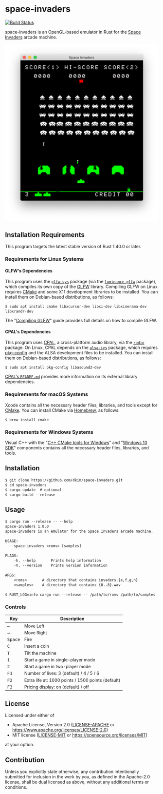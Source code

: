 # space-invaders

[![Build Status](https://github.com/dkim/space-invaders/workflows/build/badge.svg)](https://github.com/dkim/space-invaders/actions?query=workflow%3Abuild)

space-invaders is an OpenGL-based emulator in Rust for the [Space Invaders]
arcade machine.

[Space Invaders]: https://en.wikipedia.org/wiki/Space_Invaders

![A Screenshot of space-invaders](screenshot.png "A Screenshot of space-invaders")

## Installation Requirements

This program targets the latest stable version of Rust 1.40.0 or later.

### Requirements for Linux Systems

#### GLFW's Dependencies

This program uses the [`glfw-sys`] package (via the [`luminance-glfw`]
package), which compiles its own copy of the [GLFW] library. Compiling GLFW on
Linux requires [CMake] and some X11 development libraries to be installed. You
can install them on Debian-based distributions, as follows:

```console
$ sudo apt install cmake libxcursor-dev libxi-dev libxinerama-dev libxrandr-dev
```

The "[Compiling GLFW]" guide provides full details on how to compile GLFW.

[`glfw-sys`]: https://crates.io/crates/glfw-sys
[`luminance-glfw`]: https://crates.io/crates/luminance-glfw
[GLFW]: https://www.glfw.org
[CMake]: https://cmake.org
[Compiling GLFW]: https://www.glfw.org/docs/latest/compile.html

#### CPAL's Dependencies

This program uses [CPAL], a cross-platform audio library, via the [`rodio`]
package. On Linux, CPAL depends on the [`alsa-sys`] package, which requires
[pkg-config] and the ALSA development files to be installed. You can install
them on Debian-based distributions, as follows:

```console
$ sudo apt install pkg-config libasound2-dev
```

[CPAL's `README.md`] provides more information on its external library
dependencies.

[CPAL]: https://crates.io/crates/cpal
[`rodio`]: https://crates.io/crates/rodio
[`alsa-sys`]: https://crates.io/crates/alsa-sys
[pkg-config]: https://www.freedesktop.org/wiki/Software/pkg-config/
[CPAL's `README.md`]: https://github.com/RustAudio/cpal/blob/master/README.md

### Requirements for macOS Systems

Xcode contains all the necessary header files, libraries, and tools except for
[CMake]. You can install CMake via [Homebrew], as follows:

```console
$ brew install cmake
```

[Homebrew]: https://brew.sh

### Requirements for Windows Systems

Visual C++ with the "[C++ CMake tools for Windows]" and "[Windows 10 SDK]"
components contains all the necessary header files, libraries, and tools.

[C++ CMake tools for Windows]: https://docs.microsoft.com/en-us/cpp/build/cmake-projects-in-visual-studio?view=vs-2019
[Windows 10 SDK]: https://developer.microsoft.com/en-us/windows/downloads/windows-10-sdk

## Installation

```console
$ git clone https://github.com/dkim/space-invaders.git
$ cd space-invaders
$ cargo update  # optional
$ cargo build --release
```

## Usage

```console
$ cargo run --release -- --help
space-invaders 1.0.0
space-invaders is an emulator for the Space Invaders arcade machine.

USAGE:
    space-invaders <roms> [samples]

FLAGS:
    -h, --help       Prints help information
    -V, --version    Prints version information

ARGS:
    <roms>       A directory that contains invaders.{e,f,g,h}
    <samples>    A directory that contains {0..8}.wav

$ RUST_LOG=info cargo run --release -- /path/to/roms /path/to/samples
```

### Controls

| Key              | Description                                        |
| ---------------- | -------------------------------------------------- |
| <kbd>←</kbd>     | Move Left                                          |
| <kbd>→</kbd>     | Move Right                                         |
| <kbd>Space</kbd> | Fire                                               |
| <kbd>C</kbd>     | Insert a coin                                      |
| <kbd>T</kbd>     | Tilt the machine                                   |
| <kbd>1</kbd>     | Start a game in single-player mode                 |
| <kbd>2</kbd>     | Start a game in two-player mode                    |
| <kbd>F1</kbd>    | Number of lives: 3 (default) / 4 / 5 / 6           |
| <kbd>F2</kbd>    | Extra life at: 1000 points / 1500 points (default) |
| <kbd>F3</kbd>    | Pricing display: on (default) / off                |

## License

Licensed under either of

 * Apache License, Version 2.0
   ([LICENSE-APACHE](LICENSE-APACHE) or https://www.apache.org/licenses/LICENSE-2.0)
 * MIT license
   ([LICENSE-MIT](LICENSE-MIT) or https://opensource.org/licenses/MIT)

at your option.

## Contribution

Unless you explicitly state otherwise, any contribution intentionally submitted
for inclusion in the work by you, as defined in the Apache-2.0 license, shall
be dual licensed as above, without any additional terms or conditions.
